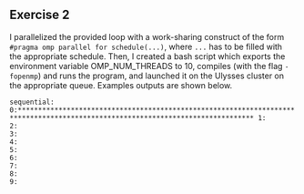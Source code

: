 ## Exercise 2

I parallelized the provided loop with a work-sharing construct of the form `#pragma omp parallel for schedule(...)`, where `...` has to be filled with the appropriate schedule. Then, I created a bash script which exports the environment variable OMP_NUM_THREADS to 10, compiles (with the flag `-fopenmp`) and runs the program, and launched it on the Ulysses cluster on the appropriate queue. Examples outputs are shown below.

`sequential:
0:********************************************************************************************************************************
1:                                                                                                                                                    
2:                                                                                                                                                    
3:                                                                                                                                                    
4:                                                                                                                                                    
5:                                                                                                                                                    
6:                                                                                                                                                    
7:                                                                                                                                                   
8:                                                                                                                                                   
9:                                                                                
`

